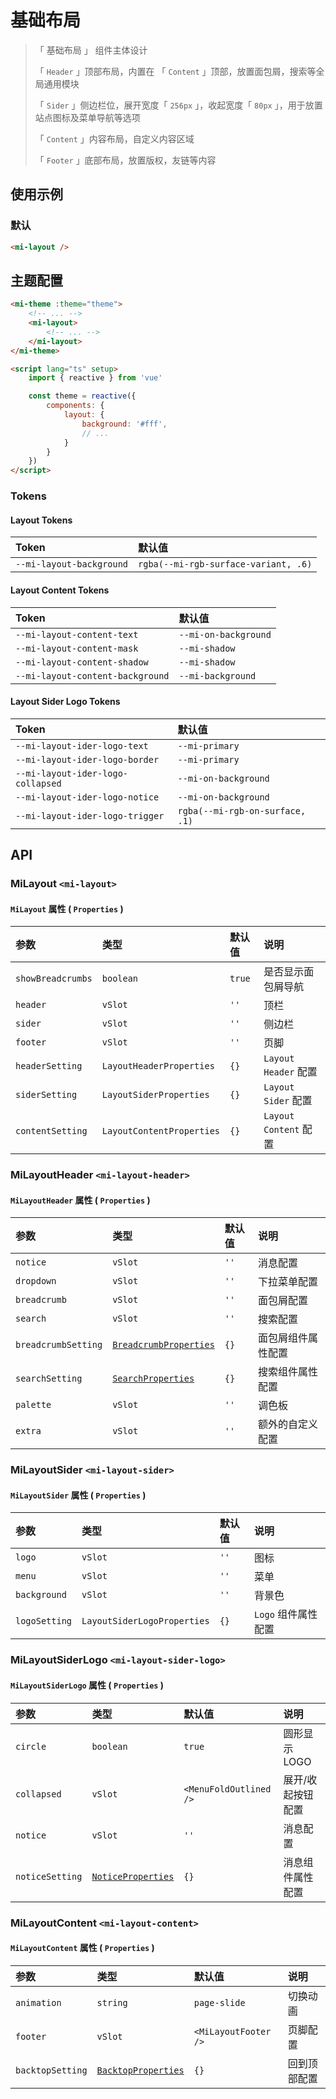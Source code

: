 # 基础布局

> 「 基础布局 」 组件主体设计
>
> 「 `Header` 」顶部布局，内置在 「 `Content` 」顶部，放置面包屑，搜索等全局通用模块
>
> 「 `Sider` 」侧边栏位，展开宽度「 `256px` 」，收起宽度「 `80px` 」，用于放置站点图标及菜单导航等选项
>
> 「 `Content` 」内容布局，自定义内容区域
>
> 「 `Footer` 」底部布局，放置版权，友链等内容

## 使用示例

### 默认

```html
<mi-layout />
```

## 主题配置

```html
<mi-theme :theme="theme">
    <!-- ... -->
    <mi-layout>
        <!-- ... -->
    </mi-layout>
</mi-theme>

<script lang="ts" setup>
    import { reactive } from 'vue'

    const theme = reactive({
        components: {
            layout: {
                background: '#fff',
                // ...
            }
        }
    })
</script>
```

### Tokens

#### Layout Tokens

| Token | 默认值
| :---- | :----
| `--mi-layout-background` | `rgba(--mi-rgb-surface-variant, .6)`

#### Layout Content Tokens

| Token | 默认值
| :---- | :----
| `--mi-layout-content-text` | `--mi-on-background`
| `--mi-layout-content-mask` | `--mi-shadow`
| `--mi-layout-content-shadow` | `--mi-shadow`
| `--mi-layout-content-background` | `--mi-background`

#### Layout Sider Logo Tokens

| Token | 默认值
| :---- | :----
| `--mi-layout-ider-logo-text` | `--mi-primary`
| `--mi-layout-ider-logo-border` | `--mi-primary`
| `--mi-layout-ider-logo-collapsed` | `--mi-on-background`
| `--mi-layout-ider-logo-notice` | `--mi-on-background`
| `--mi-layout-ider-logo-trigger` | `rgba(--mi-rgb-on-surface, .1)`

## API

### MiLayout `<mi-layout>`

#### `MiLayout` 属性 ( `Properties` )

| 参数 | 类型 | 默认值 | 说明
| :---- | :---- | :---- | :----
| `showBreadcrumbs` | `boolean` | `true` | 是否显示面包屑导航
| `header` | `vSlot` | `''` | 顶栏
| `sider` | `vSlot` | `''` | 侧边栏
| `footer` | `vSlot` | `''` | 页脚
| `headerSetting` | `LayoutHeaderProperties` | `{}` | `Layout Header` 配置
| `siderSetting` | `LayoutSiderProperties` | `{}` | `Layout Sider` 配置
| `contentSetting` | `LayoutContentProperties` | `{}` | `Layout Content` 配置

### MiLayoutHeader `<mi-layout-header>`

#### `MiLayoutHeader` 属性 ( `Properties` )

| 参数 | 类型 | 默认值 | 说明
| :---- | :---- | :---- | :----
| `notice` | `vSlot` | `''` | 消息配置
| `dropdown` | `vSlot` | `''` | 下拉菜单配置
| `breadcrumb` | `vSlot` | `''` | 面包屑配置
| `search` | `vSlot` | `''` | 搜索配置
| `breadcrumbSetting` | [`BreadcrumbProperties`](../breadcrumb/README.md) | `{}` | 面包屑组件属性配置
| `searchSetting` | [`SearchProperties`](../search/README.md) | `{}` | 搜索组件属性配置
| `palette` | `vSlot` | `''` | 调色板
| `extra` | `vSlot` | `''` | 额外的自定义配置

### MiLayoutSider `<mi-layout-sider>`

#### `MiLayoutSider` 属性 ( `Properties` )

| 参数 | 类型 | 默认值 | 说明
| :---- | :---- | :---- | :----
| `logo` | `vSlot` | `''` | 图标
| `menu` | `vSlot` | `''` | 菜单
| `background` | `vSlot` | `''` | 背景色
| `logoSetting` | `LayoutSiderLogoProperties` | `{}` | `Logo` 组件属性配置

### MiLayoutSiderLogo `<mi-layout-sider-logo>`

#### `MiLayoutSiderLogo` 属性 ( `Properties` )

| 参数 | 类型 | 默认值 | 说明
| :---- | :---- | :---- | :----
| `circle` | `boolean` | `true` | 圆形显示 LOGO
| `collapsed` | `vSlot` | `<MenuFoldOutlined />` | 展开/收起按钮配置
| `notice` | `vSlot` | `''` | 消息配置
| `noticeSetting` | [`NoticeProperties`](../notice/README.md) | `{}` | 消息组件属性配置

### MiLayoutContent `<mi-layout-content>`

#### `MiLayoutContent` 属性 ( `Properties` )

| 参数 | 类型 | 默认值 | 说明
| :---- | :---- | :---- | :----
| `animation` | `string` | `page-slide` | 切换动画
| `footer` | `vSlot` | `<MiLayoutFooter />` | 页脚配置
| `backtopSetting` | [`BacktopProperties`](../backtop/README.md) | `{}` | 回到顶部配置
